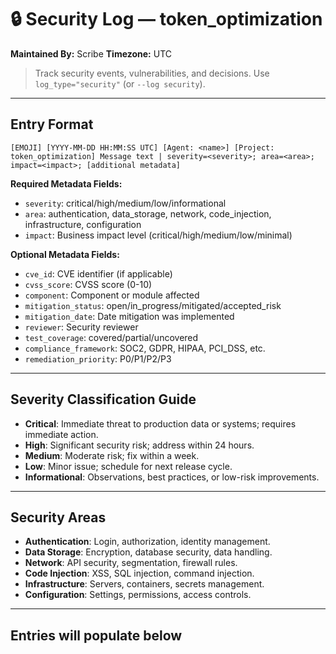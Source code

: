 
# 🔒 Security Log — token_optimization
**Maintained By:** Scribe
**Timezone:** UTC

> Track security events, vulnerabilities, and decisions. Use `log_type="security"` (or `--log security`).

---



## Entry Format
```
[EMOJI] [YYYY-MM-DD HH:MM:SS UTC] [Agent: <name>] [Project: token_optimization] Message text | severity=<severity>; area=<area>; impact=<impact>; [additional metadata]
```

**Required Metadata Fields:**
- `severity`: critical/high/medium/low/informational
- `area`: authentication, data_storage, network, code_injection, infrastructure, configuration
- `impact`: Business impact level (critical/high/medium/low/minimal)

**Optional Metadata Fields:**
- `cve_id`: CVE identifier (if applicable)
- `cvss_score`: CVSS score (0-10)
- `component`: Component or module affected
- `mitigation_status`: open/in_progress/mitigated/accepted_risk
- `mitigation_date`: Date mitigation was implemented
- `reviewer`: Security reviewer
- `test_coverage`: covered/partial/uncovered
- `compliance_framework`: SOC2, GDPR, HIPAA, PCI_DSS, etc.
- `remediation_priority`: P0/P1/P2/P3

---

## Severity Classification Guide
- **Critical**: Immediate threat to production data or systems; requires immediate action.
- **High**: Significant security risk; address within 24 hours.
- **Medium**: Moderate risk; fix within a week.
- **Low**: Minor issue; schedule for next release cycle.
- **Informational**: Observations, best practices, or low-risk improvements.

---

## Security Areas
- **Authentication**: Login, authorization, identity management.
- **Data Storage**: Encryption, database security, data handling.
- **Network**: API security, segmentation, firewall rules.
- **Code Injection**: XSS, SQL injection, command injection.
- **Infrastructure**: Servers, containers, secrets management.
- **Configuration**: Settings, permissions, access controls.

---

## Entries will populate below

